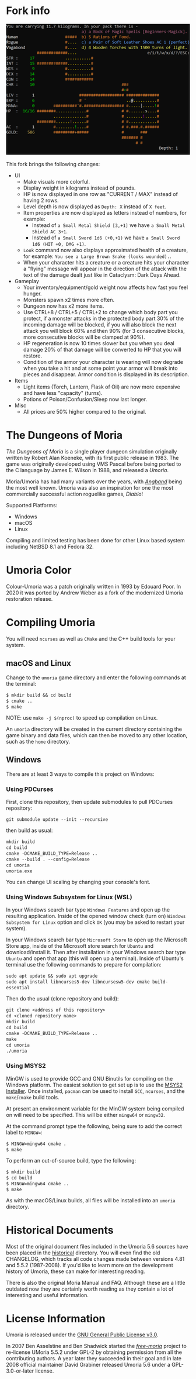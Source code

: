 # Fork info

![](screenshot.png?raw=true)

This fork brings the following changes:
- UI
    - Make visuals more colorful.
    - Display weight in kilograms instead of pounds.
    - HP is now displayed in one row as "CURRENT / MAX" instead of having 2 rows.
    - Level depth is now displayed as `Depth: X` instead of `X feet`.
    - Item properties are now displayed as letters instead of numbers, for example:
        - Instead of `a Small Metal Shield [3,+1]` we have `a Small Metal Shield AC 3+1`.
        - Instead of `a Small Sword 1d6 (+0,+1)` we have `a Small Sword 1d6 (HIT +0, DMG +1)`.
    - `Look` command now also displays approximated health of a creature, for example: `You see a Large Brown Snake (looks wounded).`.
    - When your character hits a creature or a creature hits your character a "flying" message will appear in the direction of the attack with the text of the damage dealt just like in Cataclysm: Dark Days Ahead.
- Gameplay
    - Your inventory/equipment/gold weight now affects how fast you feel hunger.
    - Monsters spawn x2 times more often.
    - Dungeon now has x2 more items.
    - Use CTRL+8 / CTRL+5 / CTRL+2 to change which body part you protect, if a monster attacks in the protected body part 30% of the incoming damage will be blocked, if you will also block the next attack you will block 60% and then 90% (for 3 consecutive blocks, more consecutive blocks will be clamped at 90%).
    - HP regeneration is now 10 times slower but you when you deal damage 20% of that damage will be converted to HP that you will restore.
    - Condition of the armor your character is wearing will now degrade when you take a hit and at some point your armor will break into pieces and disappear. Armor condition is displayed in its description.
- Items
    - Light items (Torch, Lantern, Flask of Oil) are now more expensive and have less "capacity" (turns).
    - Potions of Poison/Confusion/Sleep now last longer.
- Misc
    - All prices are 50% higher compared to the original.

# The Dungeons of Moria

_The Dungeons of Moria_ is a single player dungeon simulation originally
written by Robert Alan Koeneke, with its first public release in 1983.
The game was originally developed using VMS Pascal before being ported to the
C language by James E. Wilson in 1988, and released a _Umoria_.

Moria/Umoria has had many variants over the years, with [_Angband_](http://rephial.org/)
being the most well known. Umoria was also an inspiration for one the most
commercially successful action roguelike games, _Diablo_!

Supported Platforms:

  - Windows
  - macOS
  - Linux

Compiling and limited testing has been done for other Linux based system
including NetBSD 8.1 and Fedora 32.

# Umoria Color

Colour-Umoria was a patch originally written in 1993 by Edouard Poor. In 2020
it was ported by Andrew Weber as a fork of the modernized Umoria restoration
release.

# Compiling Umoria

You will need `ncurses` as well as `CMake` and the C++ build tools for your system.

## macOS and Linux

Change to the `umoria` game directory and enter the following commands at the
terminal:

    $ mkdir build && cd build
    $ cmake ..
    $ make

NOTE: use `make -j $(nproc)` to speed up compilation on Linux.

An `umoria` directory will be created in the current directory containing the
game binary and data files, which can then be moved to any other location, such
as the `home` directory.

## Windows

There are at least 3 ways to compile this project on Windows:

### Using PDCurses

First, clone this repository, then update submodules to pull PDCurses repository:

```
git submodule update --init --recursive
```

then build as usual:

```
mkdir build
cd build
cmake -DCMAKE_BUILD_TYPE=Release ..
cmake --build . --config=Release
cd umoria
umoria.exe
```

You can change UI scaling by changing your console's font.

### Using Windows Subsystem for Linux (WSL)

In your Windows search bar type `Windows Features` and open up the resulting application. Inside of the opened window check (turn on) `Windows Subsystem for Linux` option and click `OK` (you may be asked to restart your system).

In your Windows search bar type `Microsoft Store` to open up the Microsoft Store app, inside of the Microsoft store search for `Ubuntu` and download/install it. Then after installation in your Windows search bar type `Ubuntu` and open that app (this will open up a terminal). Inside of Ubuntu's terminal use the following commands to prepare for compilation:

```
sudo apt update && sudo apt upgrade
sudo apt install libncurses5-dev libncursesw5-dev cmake build-essential
```

Then do the usual (clone repository and build):

```
git clone <address of this repository>
cd <cloned repository name>
mkdir build
cd build
cmake -DCMAKE_BUILD_TYPE=Release ..
make
cd umoria
./umoria
```

### Using MSYS2

MinGW is used to provide GCC and GNU Binutils for compiling on the Windows platform.
The easiest solution to get set up is to use the [MSYS2 Installer](http://msys2.github.io/).
Once installed, `pacman` can be used to install `GCC`, `ncurses`, and the
`make`/`cmake` build tools.

At present an environment variable for the MinGW system being compiled on will
need to be specified. This will be either `mingw64` or `mingw32`.

At the command prompt type the following, being sure to add the correct label
to `MINGW=`:

    $ MINGW=mingw64 cmake .
    $ make

To perform an out-of-source build, type the following:

    $ mkdir build
    $ cd build
    $ MINGW=mingw64 cmake ..
    $ make

As with the macOS/Linux builds, all files will be installed into an `umoria` directory.

# Historical Documents

Most of the original document files included in the Umoria 5.6 sources have
been placed in the [historical](historical) directory. You will even find the
old CHANGELOG, which tracks all code changes made between versions 4.81 and
5.5.2 (1987-2008). If you'd like to learn more on the development history of
Umoria, these can make for interesting reading.

There is also the original Moria Manual and FAQ. Although these are a little
outdated now they are certainly worth reading as they contain a lot of
interesting and useful information.

# License Information

Umoria is released under the [GNU General Public License v3.0](LICENSE).

In 2007 Ben Asselstine and Ben Shadwick started the
[_free-moria_](http://free-moria.sourceforge.net/) project to re-license
UMoria 5.5.2 under GPL-2 by obtaining permission from all the contributing
authors. A year later they succeeded in their goal and in late 2008 official
maintainer David Grabiner released Umoria 5.6 under a GPL-3.0-or-later license.
